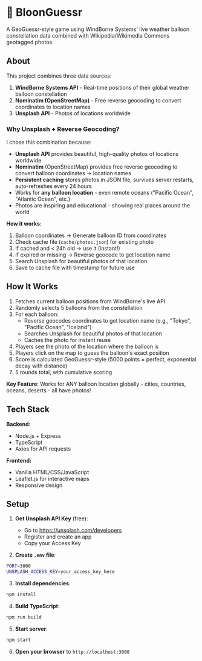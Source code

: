 # 🎈 BloonGuessr

A GeoGuessr-style game using WindBorne Systems' live weather balloon constellation data combined with Wikipedia/Wikimedia Commons geotagged photos.

## About

This project combines three data sources:
1. **WindBorne Systems API** - Real-time positions of their global weather balloon constellation
2. **Nominatim (OpenStreetMap)** - Free reverse geocoding to convert coordinates to location names
3. **Unsplash API** - Photos of locations worldwide

### Why Unsplash + Reverse Geocoding?

I chose this combination because:
- **Unsplash API** provides beautiful, high-quality photos of locations worldwide
- **Nominatim** (OpenStreetMap) provides free reverse geocoding to convert balloon coordinates → location names
- **Persistent caching** stores photos in JSON file, survives server restarts, auto-refreshes every 24 hours
- Works for **any balloon location** - even remote oceans ("Pacific Ocean", "Atlantic Ocean", etc.)
- Photos are inspiring and educational - showing real places around the world

**How it works**:
1. Balloon coordinates → Generate balloon ID from coordinates
2. Check cache file (`cache/photos.json`) for existing photo
3. If cached and < 24h old → use it (instant!)
4. If expired or missing → Reverse geocode to get location name
5. Search Unsplash for beautiful photos of that location
6. Save to cache file with timestamp for future use

## How It Works

1. Fetches current balloon positions from WindBorne's live API
2. Randomly selects 5 balloons from the constellation
3. For each balloon:
   - Reverse geocodes coordinates to get location name (e.g., "Tokyo", "Pacific Ocean", "Iceland")
   - Searches Unsplash for beautiful photos of that location
   - Caches the photo for instant reuse
4. Players see the photo of the location where the balloon is
5. Players click on the map to guess the balloon's exact position
6. Score is calculated GeoGuessr-style (5000 points = perfect, exponential decay with distance)
7. 5 rounds total, with cumulative scoring

**Key Feature**: Works for ANY balloon location globally - cities, countries, oceans, deserts - all have photos!

## Tech Stack

**Backend:**
- Node.js + Express
- TypeScript
- Axios for API requests

**Frontend:**
- Vanilla HTML/CSS/JavaScript
- Leaflet.js for interactive maps
- Responsive design

## Setup

1. **Get Unsplash API Key** (free):
   - Go to https://unsplash.com/developers
   - Register and create an app
   - Copy your Access Key

2. **Create `.env` file**:
```bash
PORT=3000
UNSPLASH_ACCESS_KEY=your_access_key_here
```

3. **Install dependencies**:
```bash
npm install
```

4. **Build TypeScript**:
```bash
npm run build
```

5. **Start server**:
```bash
npm start
```

6. **Open your browser** to `http://localhost:3000`
